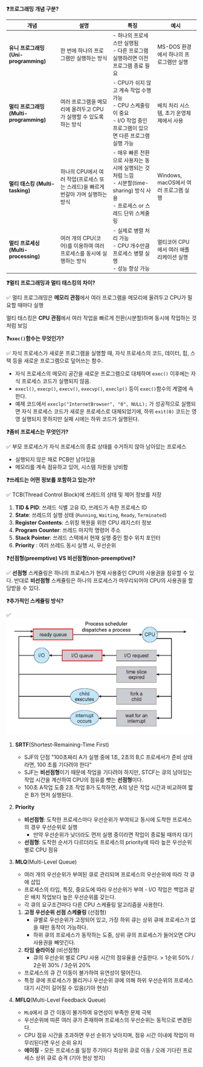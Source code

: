 **❓프로그래밍 개념 구분?**

| 개념                                    | 설명                                                                              | 특징                                                                                                                                | 예시                                     |
| --------------------------------------- | --------------------------------------------------------------------------------- | ----------------------------------------------------------------------------------------------------------------------------------- | ---------------------------------------- |
| **유니 프로그래밍 (Uni-programming)**   | 한 번에 하나의 프로그램만 실행하는 방식                                           | - 하나의 프로세스만 실행됨<br>- 다른 프로그램 실행하려면 이전 프로그램 종료 필요                                                    | MS-DOS 환경에서 하나의 프로그램만 실행   |
| **멀티 프로그래밍 (Multi-programming)** | 여러 프로그램을 메모리에 올려두고 CPU가 실행할 수 있도록 하는 방식                | - CPU가 쉬지 않고 계속 작업 수행 가능<br>- CPU 스케줄링이 중요<br>- I/O 작업 중인 프로그램이 있으면 다른 프로그램 실행 가능         | 배치 처리 시스템, 초기 운영체제에서 사용 |
| **멀티 태스킹 (Multi-tasking)**         | 하나의 CPU에서 여러 작업(프로세스 또는 스레드)을 빠르게 번갈아 가며 실행하는 방식 | - 매우 빠른 전환으로 사용자는 동시에 실행되는 것처럼 느낌<br>- 시분할(time-sharing) 방식 사용<br>- 프로세스 or 스레드 단위 스케줄링 | Windows, macOS에서 여러 프로그램 실행    |
| **멀티 프로세싱 (Multi-processing)**    | 여러 개의 CPU(코어)를 이용하여 여러 프로세스를 동시에 실행하는 방식               | - 실제로 병렬 처리 가능<br>- CPU 개수만큼 프로세스 병렬 실행<br>- 성능 향상 가능                                                    | 멀티코어 CPU에서 여러 애플리케이션 실행  |

**❓멀티 프로그래밍과 멀티 태스킹의 차이?**

✅ 멀티 프로그래밍은 **메모리 관점**에서 여러 프로그램을 메모리에 올려두고 CPU가 필요할 때마다 실행

멀티 태스킹은 **CPU 관점**에서 여러 작업을 빠르게 전환(시분할)하며 동시에 작업하는 것처럼 보임

**❓`exec()`함수는 무엇인가?**

✅ 자식 프로세스가 새로운 프로그램을 실행할 때, 자식 프로세스의 코드, 데이터, 힙, 스택 등을 새로운 프로그램으로 덮어쓰는 함수.

-   자식 프로세스의 메모리 공간을 새로운 프로그램으로 대체하며 `exec()` 이후에는 자식 프로세스 코드가 실행되지 않음.
-   `execl()`, `execp()`, `execv()`, `execvp()`, `execlp()` 등이 `exec()`함수의 계열에 속한다.
-   예제 코드에서 `execlp("InternetBrowser", "0", NULL);` 가 성공적으로 실행되면 자식 프로세스 코드가 새로운 프로세스로 대체되었기에, 하위 `exit(0)` 코드는 영영 실행되지 못하지만 실패 시에는 하위 코드가 실행된다.

**❓좀비 프로세스는 무엇인가?**

✅ 부모 프로세스가 자식 프로세스의 종료 상태를 수거하지 않아 남아있는 프로세스

-   실행되지 않은 채로 PCB만 남아있음
-   메모리를 계속 점유하고 있어, 시스템 자원을 낭비함

**❓쓰레드는 어떤 정보를 포함하고 있는가?**

✅ TCB(Thread Control Block)에 쓰레드의 상태 및 제어 정보를 저장

1. **TID & PID**: 쓰레드 식별 고유 ID, 쓰레드가 속한 프로세스 ID
2. **State**: 쓰레드의 실행 상태 (`Running`, `Waiting`, `Ready`, `Terminated`)
3. **Register Contents**: 스위칭 복원을 위한 CPU 레지스터 정보
4. **Program Counter**: 쓰레드 마지막 명령어 주소
5. **Stack Pointer**: 쓰레드 스택에서 현재 실행 중인 함수 위치 포인터
6. **Priority** : 여러 쓰레드 동시 실행 시, 우선순위

**❓선점형(preemptive) VS 비선점형(non-preemptive)?**

✅ **선점형** 스케쥴링은 하나의 프로세스가 현재 사용중인 CPU의 사용권을 점유할 수 있다.
반대로 **비선점형** 스케쥴링은 하나의 프로세스가 마무리되어야 CPU의 사용권을 할당받을 수 있다.

**❓추가적인 스케쥴링 방식?**

✅
![process_scheduling](./그림으로_쉽게_배우는_운영체제/public/process_scheduling.png)

1. **SRTF**(Shortest-Remaining-Time First)

    - SJF의 단점 "100초짜리 A가 실행 중에 1초, 2초의 B,C 프로세서가 준비 상태라면, 100 초를 기다려야 한다"
    - SJF는 **비선점형**이기 때문에 작업을 기다려야 하지만, STCF는 큐의 남아있는 작업 시간을 계산하여 CPU의 점유를 뺏는 **선점형**이다.
    - 100초 A작업 도중 2초 작업 B가 도착하면, A의 남은 작업 시간과 비교하여 짧은 B가 먼저 실행된다.

2. **Priority**

    - **비선점형**: 도착한 프로세스마다 우선순위가 부여되고 동시에 도착한 프로세스의 경우 우선순위로 실행
        - 만약 우선순위가 낮더라도 먼저 실행 중이라면 작업이 종료될 때까지 대기
    - **선점형**: 도착한 순서가 다르더라도 프로세스의 priority에 따라 높은 우선순위 별로 CPU 점유

3. **MLQ**(Multi-Level Queue)

    - 여러 개의 우선순위가 부여된 큐로 관리되며 프로세스의 우선순위에 따라 각 큐에 삽입
    - 프로세스의 타입, 특징, 중요도에 따라 우선순위가 부여 - I/O 작업은 백업과 같은 배치 작업보다 높은 우선순위를 갖는다.
    - 각 큐의 요구조건마다 다른 CPU 스케쥴링 알고리즘을 사용한다.

    1. **고정 우선순위 선점 스케쥴링** (선점형)
        - 큐별로 우선순위가 고정되어 있고, 가장 하위 큐는 상위 큐에 프로세스가 없을 때만 동작이 가능하다.
        - 하위 큐의 프로세스가 동작하는 도중, 상위 큐의 프로세스가 들어오면 CPU 사용권을 빼앗긴다.
    2. **타임 슬라이싱** (비선점형)
        - 큐의 우선순위 별로 CPU 사용 시간의 점유율을 산출한다. > 1순위 50% / 2순위 30% / 3순위 20%

    - 프로세스의 큐 간 이동이 불가하여 유연성이 떨어진다.
    - 특정 큐에 프로세스가 몰리거나 우선순위 큐에 의해 하위 우선순위의 프로세스 대기 시간이 길어질 수 있음(기아 현상)

4. **MFLQ**(Multi-Level Feedback Queue)
    - `MLQ`에서 큐 간 이동이 불가하여 유연성이 부족한 문제 극복
    - 우선순위에 따른 여러 큐가 존재하며 프로세스의 우선순위는 동적으로 변경된다.
    - CPU 점유 시간을 초과하면 우선 순위가 낮아지며, 점유 시간 이내에 작업이 마무리된다면 우선 순위 유지
    - **에이징** - 모든 프로세스를 일정 주기마다 최상위 큐로 이동 / 오래 기다린 프로세스 상위 큐로 승격 (기아 현상 방지)

